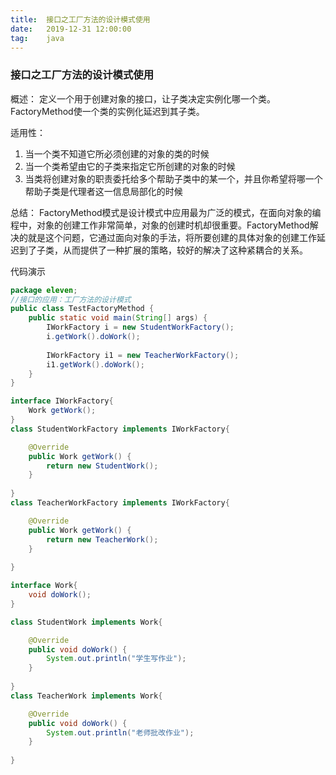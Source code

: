 ```yaml
---
title:  接口之工厂方法的设计模式使用
date:   2019-12-31 12:00:00
tag:    java
---
```

### 接口之工厂方法的设计模式使用



概述：
定义一个用于创建对象的接口，让子类决定实例化哪一个类。FactoryMethod使一个类的实例化延迟到其子类。

适用性：
1. 当一个类不知道它所必须创建的对象的类的时候
2. 当一个类希望由它的子类来指定它所创建的对象的时候 
3. 当类将创建对象的职责委托给多个帮助子类中的某一个，并且你希望将哪一个帮助子类是代理者这一信息局部化的时候


总结：
FactoryMethod模式是设计模式中应用最为广泛的模式，在面向对象的编程中，对象的创建工作非常简单，对象的创建时机却很重要。FactoryMethod解决的就是这个问题，它通过面向对象的手法，将所要创建的具体对象的创建工作延迟到了子类，从而提供了一种扩展的策略，较好的解决了这种紧耦合的关系。

代码演示
```java
package eleven;
//接口的应用：工厂方法的设计模式
public class TestFactoryMethod {
	public static void main(String[] args) {
		IWorkFactory i = new StudentWorkFactory();
		i.getWork().doWork();
		
		IWorkFactory i1 = new TeacherWorkFactory();
		i1.getWork().doWork();
	}
}

interface IWorkFactory{
	Work getWork();
}
class StudentWorkFactory implements IWorkFactory{

	@Override
	public Work getWork() {
		return new StudentWork();
	}
	
}
class TeacherWorkFactory implements IWorkFactory{

	@Override
	public Work getWork() {
		return new TeacherWork();
	}
	
}

interface Work{
	void doWork();
}

class StudentWork implements Work{

	@Override
	public void doWork() {
		System.out.println("学生写作业");
	}
	
}
class TeacherWork implements Work{

	@Override
	public void doWork() {
		System.out.println("老师批改作业");
	}
	
}

```
